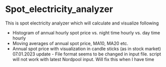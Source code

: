 # Spot_electricity_analyzer
This is spot electricity analyzer which will calculate and visualize following
- Histogram of annual hourly spot price vs. night time hourly vs. day time hourly
- Moving averages of annual spot price, MA10, MA20 etc.
- Annual spot price with visualization in candle sticks (as in stock market)
07.01.2023 update - File format seems to be changed in input file. script will not work with latest Nordpool input. Will fix this when I have time
